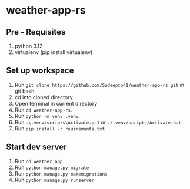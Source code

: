 # weather-app-rs

## Pre - Requisites
1. python 3.12
2. virtualenv (pip install virtualenv)

## Set up workspace
1. Run `git clone https://github.com/Sudeepto41/weather-app-rs.git` in git bash
2. cd into cloned directory
3. Open terminal in current directory
4. Run `cd weather-app-rs`.
5. Run `python -m venv .venv`.
6. Run `.\.venv\scripts\Activate.ps1` or `./.venv/scripts/Activate.bat`
7. Run `pip install -r reuirements.txt`

## Start dev server
1. Run `cd weather_app`
2. Run `python manage.py migrate`
3. Run `python manage.py makemigrations`
4. Run `python manage.py runserver`